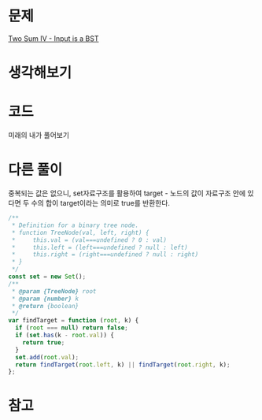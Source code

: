 # 문제

[Two Sum IV - Input is a BST](https://leetcode.com/problems/two-sum-iv-input-is-a-bst)

# 생각해보기

# 코드

미래의 내가 풀어보기

# 다른 풀이

중복되는 값은 없으니, set자료구조를 활용하여 target - 노드의 값이 자료구조 안에 있다면 두 수의 합이 target이라는 의미로 true를 반환한다.

```js
/**
 * Definition for a binary tree node.
 * function TreeNode(val, left, right) {
 *     this.val = (val===undefined ? 0 : val)
 *     this.left = (left===undefined ? null : left)
 *     this.right = (right===undefined ? null : right)
 * }
 */
const set = new Set();
/**
 * @param {TreeNode} root
 * @param {number} k
 * @return {boolean}
 */
var findTarget = function (root, k) {
  if (root === null) return false;
  if (set.has(k - root.val)) {
    return true;
  }
  set.add(root.val);
  return findTarget(root.left, k) || findTarget(root.right, k);
};
```

# 참고
